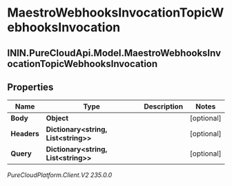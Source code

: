 # MaestroWebhooksInvocationTopicWebhooksInvocation

## ININ.PureCloudApi.Model.MaestroWebhooksInvocationTopicWebhooksInvocation

## Properties

|Name | Type | Description | Notes|
|------------ | ------------- | ------------- | -------------|
| **Body** | **Object** |  | [optional] |
| **Headers** | **Dictionary&lt;string, List&lt;string&gt;&gt;** |  | [optional] |
| **Query** | **Dictionary&lt;string, List&lt;string&gt;&gt;** |  | [optional] |



_PureCloudPlatform.Client.V2 235.0.0_
